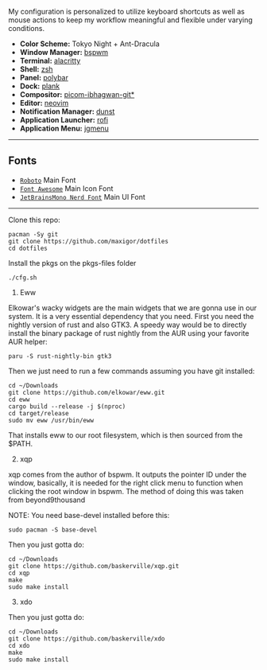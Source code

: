 My configuration is personalized to utilize keyboard shortcuts as well as mouse actions to keep my workflow meaningful and flexible under varying conditions.

- **Color Scheme:** Tokyo Night + Ant-Dracula
- **Window Manager:** [bspwm](https://github.com/baskerville/bspwm)
- **Terminal:** [alacritty](https://github.com/alacritty/alacritty)
- **Shell:** [zsh](https://www.zsh.org/)
- **Panel:** [polybar](https://github.com/polybar/polybar)
- **Dock:** [plank](https://github.com/ricotz/plank)
- **Compositor:** [picom-ibhagwan-git*](https://github.com/ibhagwan/picom-ibhagwan-git)
- **Editor:** [neovim](https://github.com/neovim/neovim)
- **Notification Manager:** [dunst](https://github.com/dunst-project/dunst)
- **Application Launcher:** [rofi](https://github.com/davatorium/rofi)
- **Application Menu:** [jgmenu](https://github.com/johanmalm/jgmenu)

*****

## Fonts
- [`Roboto`](https://github.com/googlefonts/roboto) Main Font
- [`Font Awesome`](https://github.com/FortAwesome/Font-Awesome) Main Icon Font
- [`JetBrainsMono Nerd Font`](https://github.com/jtbx/jetbrainsmono-nerdfont) Main UI Font

****

Clone this repo:
 ```
pacman -Sy git
git clone https://github.com/maxigor/dotfiles
cd dotfiles
```

Install the pkgs on the pkgs-files folder

```
./cfg.sh

```

1. Eww

Elkowar's wacky widgets are the main widgets that we are gonna use in our system. It is a very essential dependency that you need. First you need the nightly version of rust and also GTK3. A speedy way would be to directly install the binary package of rust nightly from the AUR using your favorite AUR helper:


```
paru -S rust-nightly-bin gtk3
```
Then we just need to run a few commands assuming you have git installed:

```
cd ~/Downloads
git clone https://github.com/elkowar/eww.git
cd eww
cargo build --release -j $(nproc)
cd target/release
sudo mv eww /usr/bin/eww
```
That installs eww to our root filesystem, which is then sourced from the $PATH.

2. xqp

xqp comes from the author of bspwm. It outputs the pointer ID under the window, basically, it is needed for the right click menu to function when clicking the root window in bspwm. The method of doing this was taken from beyond9thousand

NOTE: You need base-devel installed before this:

```
sudo pacman -S base-devel
```

Then you just gotta do:
```
cd ~/Downloads
git clone https://github.com/baskerville/xqp.git
cd xqp
make
sudo make install
```

3. xdo

Then you just gotta do:
```
cd ~/Downloads
git clone https://github.com/baskerville/xdo
cd xdo
make
sudo make install
```
